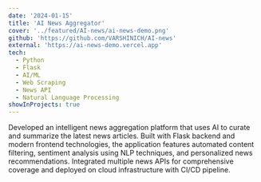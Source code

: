 ```yaml
---
date: '2024-01-15'
title: 'AI News Aggregator'
cover: '../featured/AI-news/ai-news-demo.png'
github: 'https://github.com/VARSHINICH/AI-news'
external: 'https://ai-news-demo.vercel.app'
tech:
  - Python
  - Flask
  - AI/ML
  - Web Scraping
  - News API
  - Natural Language Processing
showInProjects: true
---
```


Developed an intelligent news aggregation platform that uses AI to curate and summarize the latest news articles. Built with Flask backend and modern frontend technologies, the application features automated content filtering, sentiment analysis using NLP techniques, and personalized news recommendations. Integrated multiple news APIs for comprehensive coverage and deployed on cloud infrastructure with CI/CD pipeline.

